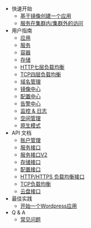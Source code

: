 * 快速开始
  * [基于镜像创建一个应用](quick-start/create-app.md)
  * [服务在集群内/集群外的访问](quick-start/cluster-app.md)
* 用户指南
  * [应用](user-guide/app.md)
  * [服务](user-guide/service.md)
  * [容器](user-guide/container.md)
  * [存储](user-guide/storage.md)
  * [HTTP七层负载均衡](user-guide/loadbalance_7.md)
  * [TCP四层负载均衡](user-guide/loadbalance_4.md)
  * [域名管理](user-guide/domain.md)
  * [镜像中心](user-guide/image.md)
  * [配置中心](user-guide/configmap.md)
  * [告警中心](user-guide/warning.md)
  * [监控 & 日志](user-guide/log-and-monitor.md)
  * [空间管理](user-guide/namespace.md)
  * [原生模式](user-guide/origin-mode.md)
* API 文档
  * [账户管理](api-doc/account.md)
  * [服务接口](api-doc/service.md)
  * [服务接口V2](api-doc/service_v2.md)
  * [存储接口](api-doc/volume.md)
  * [配置接口](api-doc/configmap.md)
  * [HTTP/HTTPS 负载均衡接口](api-doc/alb.md)
  * [TCP负载均衡](api-doc/tlb.md)
  * [云盘接口](api-doc/volume.md)
* 最佳实践
  * [开始一个Wordpress应用](best-practise/create-wordpress-app.md)
* Q & A
  * [常见问题](q-and-a/about-service.md)
